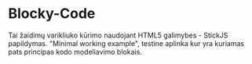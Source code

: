 # Blocky-Code 
Tai žaidimų varikliuko kūrimo naudojant HTML5 galimybes - StickJS papildymas.
"Minimal working example", testine aplinka kur yra kuriamas pats principas kodo modeliavimo blokais.
